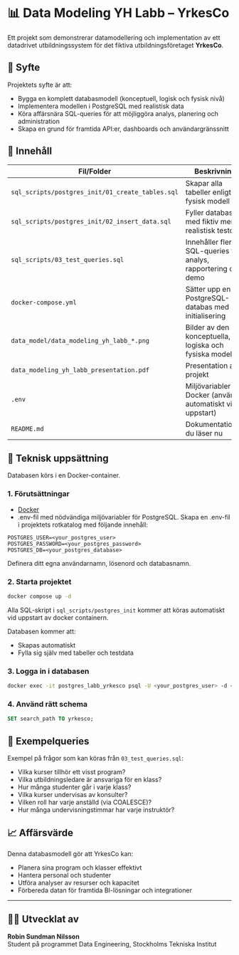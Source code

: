 # 📊 Data Modeling YH Labb – YrkesCo

Ett projekt som demonstrerar datamodellering och implementation av ett datadrivet utbildningssystem för det fiktiva utbildningsföretaget **YrkesCo**.

## 🧠 Syfte

Projektets syfte är att:

- Bygga en komplett databasmodell (konceptuell, logisk och fysisk nivå)
- Implementera modellen i PostgreSQL med realistisk data
- Köra affärsnära SQL-queries för att möjliggöra analys, planering och administration
- Skapa en grund för framtida API:er, dashboards och användargränssnitt

## 📁 Innehåll

| Fil/Folder                  | Beskrivning |
|----------------------------|-------------|
| `sql_scripts/postgres_init/01_create_tables.sql`     | Skapar alla tabeller enligt fysisk modell |
| `sql_scripts/postgres_init/02_insert_data.sql`       | Fyller databasen med fiktiv men realistisk testdata |
| `sql_scripts/03_test_queries.sql`      | Innehåller flera SQL-queries för analys, rapportering och demo |
| `docker-compose.yml`       | Sätter upp en PostgreSQL-databas med initialisering |
| `data_model/data_modeling_yh_labb_*.png` | Bilder av den konceptuella, logiska och fysiska modellen |
| `data_modeling_yh_labb_presentation.pdf` | Presentation av projekt |
| `.env`                     | Miljövariabler för Docker (används automatiskt vid uppstart) |
| `README.md`                | Dokumentationen du läser nu |

## 🐳 Teknisk uppsättning

Databasen körs i en Docker-container.

### 1. Förutsättningar
- [Docker](https://www.docker.com/)
- .env-fil med nödvändiga miljövariabler för PostgreSQL.
Skapa en .env-fil i projektets rotkatalog med följande innehåll:

```env
POSTGRES_USER=<your_postgres_user>
POSTGRES_PASSWORD=<your_postgres_password>
POSTGRES_DB=<your_postgres_database>
```
Definera ditt egna användarnamn, lösenord och databasnamn.

### 2. Starta projektet

```bash
docker compose up -d
```
Alla SQL-skript i `sql_scripts/postgres_init` kommer att köras automatiskt vid uppstart av docker containern.

Databasen kommer att:
- Skapas automatiskt
- Fylla sig själv med tabeller och testdata

### 3. Logga in i databasen

```bash
docker exec -it postgres_labb_yrkesco psql -U <your_postgres_user> -d <your_postgres_database>
```

### 4. Använd rätt schema

```sql
SET search_path TO yrkesco;
```

## 🧪 Exempelqueries

Exempel på frågor som kan köras från `03_test_queries.sql`:

- Vilka kurser tillhör ett visst program?
- Vilka utbildningsledare är ansvariga för en klass?
- Hur många studenter går i varje klass?
- Vilka kurser undervisas av konsulter?
- Vilken roll har varje anställd (via COALESCE)?
- Hur många undervisningstimmar har varje instruktör?

## 📈 Affärsvärde

Denna databasmodell gör att YrkesCo kan:
- Planera sina program och klasser effektivt
- Hantera personal och studenter
- Utföra analyser av resurser och kapacitet
- Förbereda datan för framtida BI-lösningar och integrationer

---

## 🧑‍💻 Utvecklat av

**Robin Sundman Nilsson**  
Student på programmet Data Engineering, Stockholms Tekniska Institut